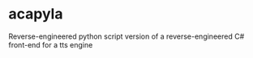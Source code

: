 # acapyla
Reverse-engineered python script version of a reverse-engineered C# front-end for a tts engine
